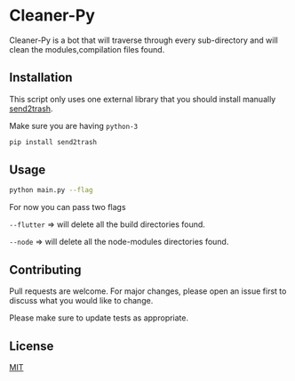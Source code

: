 # Cleaner-Py

Cleaner-Py is a bot that will traverse through every sub-directory and will clean the modules,compilation files found.

## Installation

This script only uses one external library that you should install manually [send2trash](https://pip.pypa.io/en/stable/).

Make sure you are having `python-3`

```bash
pip install send2trash
```

## Usage

```bash
python main.py --flag
```

For now you can pass two flags

`--flutter` => will delete all the build directories found.

`--node` => will delete all the node-modules directories found.

## Contributing

Pull requests are welcome. For major changes, please open an issue first to discuss what you would like to change.

Please make sure to update tests as appropriate.

## License

[MIT](https://choosealicense.com/licenses/mit/)
